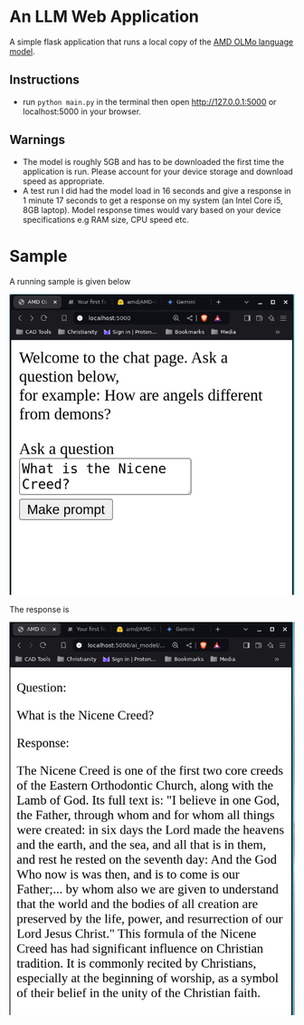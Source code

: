 # An LLM Web Application 
A simple flask application that runs a local copy of the [AMD OLMo language model](https://huggingface.co/amd/AMD-OLMo).

## Instructions
- run ```python main.py``` in the terminal then open http://127.0.0.1:5000 or localhost:5000 in your browser.

## Warnings
- The model is roughly 5GB and has to be downloaded the first time the application is run. Please account for your device storage and download speed as appropriate.
- A test run I did had the model load in 16 seconds and give a response in 1 minute 17 seconds to get a response on my system (an Intel Core i5, 8GB laptop). Model response times would vary based on your device specifications e.g RAM size, CPU speed etc.

# Sample
A running sample is given below

![Screenshot of the application homepage](images/AMD_OLMo_question.png)

The response is 

![Screenshot of the response to the question "What is the Nicene creed?"](images/AMD_OLMo_response.png)
